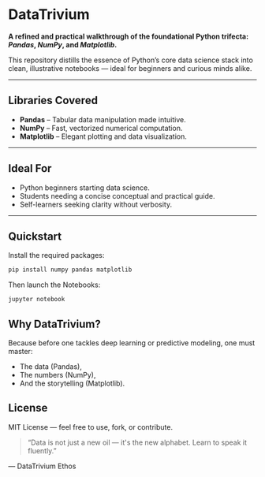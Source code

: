 # DataTrivium

**A refined and practical walkthrough of the foundational Python trifecta: _Pandas_, _NumPy_, and _Matplotlib_.**

This repository distills the essence of Python’s core data science stack into clean, illustrative notebooks — ideal for beginners and curious minds alike.

---

## Libraries Covered

- **Pandas** – Tabular data manipulation made intuitive.
- **NumPy** – Fast, vectorized numerical computation.
- **Matplotlib** – Elegant plotting and data visualization.

---

## Ideal For

- Python beginners starting data science.
- Students needing a concise conceptual and practical guide.
- Self-learners seeking clarity without verbosity.

---

## Quickstart

Install the required packages:

```bash
pip install numpy pandas matplotlib
```
Then launch the Notebooks:

```bash
jupyter notebook
```


## Why DataTrivium?
Because before one tackles deep learning or predictive modeling, one must master:

- The data (Pandas),
- The numbers (NumPy),
- And the storytelling (Matplotlib).

## License
MIT License — feel free to use, fork, or contribute.

>“Data is not just a new oil — it's the new alphabet. Learn to speak it fluently.”

— DataTrivium Ethos